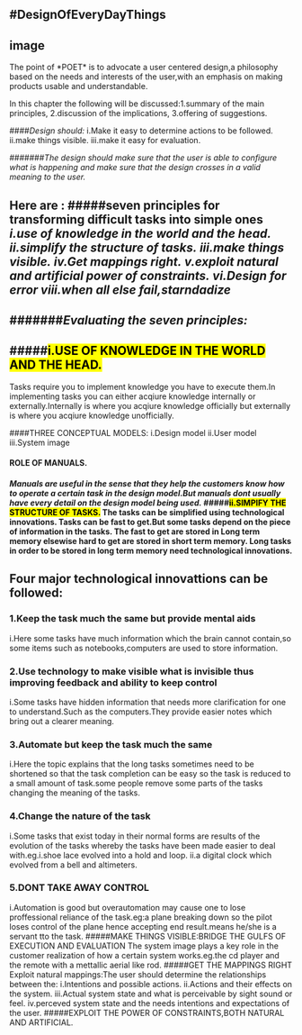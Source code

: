 #DesignOfEveryDayThings
---
image
---
<p>The point of  *POET*  is to advocate a user centered design,a  philosophy based on the needs and interests of the user,with an emphasis on making products usable and understandable.
</p>
In this chapter the following will be discussed:1.summary of the main principles,
                                                   2.discussion of the implications,
                                                   3.offering of suggestions.

####*Design should:*
                    i.Make it easy to determine actions to be followed.
                    ii.make things visible.
                    iii.make it easy for evaluation.
                    
#######*The design should make sure  that the user is able to configure what is happening and make sure that the design crosses in a valid meaning to the user.*

Here are :
#####seven principles for transforming difficult tasks into simple ones
                        *i.use of knowledge in the world and the head.*
                        *ii.simplify the structure of tasks.*
                        *iii.make things visible.*
                        *iv.Get mappings right.*
                        *v.exploit natural and artificial power of constraints.*
                        *vi.Design for error*
                        *viii.when all else fail,starndadize*
---
#######*Evaluating the seven principles:*
---
#####<mark>i.USE OF KNOWLEDGE IN THE WORLD AND THE HEAD.</mark>
---
Tasks require you to implement knowledge you have to execute them.In implementing tasks you can either acqiure knowledge internally or externally.Internally is where you acqiure knowledge officially but externally is where you acqiure knowledge unofficially.

####THREE CONCEPTUAL MODELS: 
             i.Design model
             ii.User model
             iii.System image
<h4>ROLE OF MANUALS.<h4>
<em>Manuals are useful in the sense that they help the customers know how to operate a certain task in the design model.But manuals dont usually have every detail on the design model being  used.</em>
#####<mark>ii.SIMPIFY THE STRUCTURE OF TASKS.</mark>
The tasks can be simplified using technological innovations.
Tasks can be fast to get.But some tasks depend on the piece of information in the tasks.
The fast to get are stored in Long term memory elsewise hard to get are  stored in short term memory.
Long tasks in order to be stored in long term memory need technological innovations.
<h2>Four major technological innovattions can be followed:</h2>
<h3>1.Keep the task much the same but provide mental aids</h3>
i.Here some tasks  have much information which the brain cannot contain,so some items such as notebooks,computers are used to store information.
<h3>2.Use technology to make visible what is invisible thus improving feedback  and ability to keep control</h3>
i.Some tasks have hidden information that needs more clarification for one to understand.Such as the computers.They provide easier notes which bring out a clearer meaning.
<h3>3.Automate but keep the task much the same</h3>
i.Here the topic explains that the long tasks sometimes need to be shortened so that the task completion can be easy so the task is reduced  to a small amount of task.some people remove some parts of the tasks changing the meaning of the tasks.
<h3>4.Change the nature of the task</h3>
i.Some tasks that exist today in their normal forms are results of the evolution of the tasks whereby the tasks have been made easier to deal with.eg.i.shoe lace evolved into a hold and loop.
                       ii.a digital clock which evolved from a bell and altimeters.
<h3>5.DONT TAKE AWAY CONTROL</h3>
i.Automation is good but overautomation may cause one to lose proffessional reliance of the task.eg:a plane breaking down so the pilot loses control of the plane hence accepting end result.means he/she is a servant tto the task.
#####MAKE THINGS VISIBLE:BRIDGE THE GULFS OF EXECUTION AND EVALUATION
The system image plays a key role in the customer realization of how a certain system works.eg.the cd player and the remote with a mettallic aerial like rod.
#####GET THE MAPPINGS RIGHT
Exploit natural mappings:The user should determine the relationships between the:
          i.Intentions and possible actions.
          ii.Actions and their effects on the system.
          iii.Actual system state and what is perceivable by sight sound or feel.
          iv.perceved system state and the needs intentions and expectations of the user.
#####EXPLOIT THE POWER OF CONSTRAINTS,BOTH NATURAL AND ARTIFICIAL.

